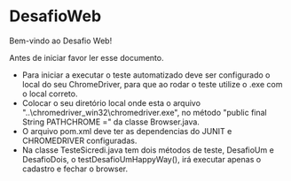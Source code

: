 # DesafioWeb

Bem-vindo ao Desafio Web!

Antes de iniciar favor ler esse documento.

- Para iniciar a executar o teste automatizado deve ser configurado o local do seu ChromeDriver, para que ao rodar o teste utilize o .exe com o local correto. 
- Colocar o seu diretório local onde esta o arquivo "..\chromedriver_win32\chromedriver.exe", no método "public final String PATHCHROME =" da classe Browser.java.
- O arquivo pom.xml deve ter as dependencias do JUNIT e CHROMEDRIVER configuradas.
- Na classe TesteSicredi.java tem dois métodos de teste, DesafioUm e DesafioDois, o testDesafioUmHappyWay(), irá executar apenas o cadastro e fechar o browser.
